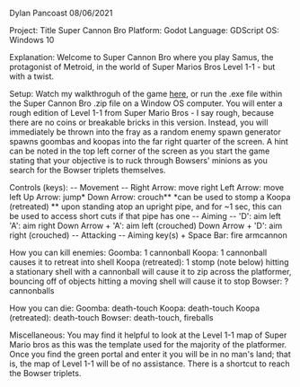 Dylan Pancoast
08/06/2021


Project:    Title Super Cannon Bro
Platform:   Godot
Language:   GDScript
OS: Windows 10







Explanation:
Welcome to Super Cannon Bro where you play Samus, the protagonist of Metroid, in the world of Super Marios Bros Level 1-1 - but with a twist.


Setup:
Watch my walkthroguh of the game [here](https://youtu.be/4V9HTVQ7IpQ), or run the .exe file within the Super Cannon Bro .zip file on a Window OS computer.
You will enter a rough edition of Level 1-1 from Super Mario Bros - I say rough, because there are no coins or breakable bricks in this version.
Instead, you will immediately be thrown into the fray as a random enemy spawn generator spawns goombas and koopas into the far right quarter of the screen.
A hint can be noted in the top left corner of the screen as you start the game stating that your objective is to ruck through Bowsers' minions as you search for the Bowser triplets themselves.


Controls (keys):
            -- Movement --
Right Arrow:                move right
Left Arrow:                 move left
Up Arrow:                   jump*
Down Arrow:                 crouch**
                                        *can be used to stomp a Koopa (retreated)
                                        ** upon standing atop an upright pipe, and for ~1 sec, this can be used to access short cuts if that pipe has one
            -- Aiming --
'D':                        aim left
'A':                        aim right
Down Arrow + 'A':           aim left (crouched)
Down Arrow + 'D':           aim right (crouched)
            -- Attacking --
Aiming key(s) + Space Bar:  fire armcannon


How you can kill enemies:
Goomba:                     1 cannonball
Koopa:                      1 cannonball causes it to retreat into shell
Koopa (retreated):          1 stomp (note below)
                                hitting a stationary shell with a cannonball will cause it to zip across the platformer, bouncing off of objects
                                hitting  a moving shell will cause it to stop
Bowser:                     ? cannonballs


How you can die:
Goomba:                     death-touch
Koopa:                      death-touch
Koopa (retreated):          death-touch
Bowser:                     death-touch, fireballs


Miscellaneous:
You may find it helpful to look at the Level 1-1 map of Super Mario bros as this was the template used for the majority of the platformer.
Once you find the green portal and enter it you will be in no man's land; that is, the map of Level 1-1 will be of no assistance.
There is a shortcut to reach the Bowser triplets.
